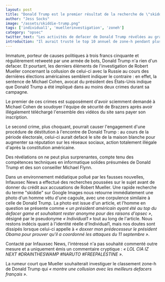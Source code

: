 ```yaml
---
layout: post
title: "Donald Trump est le premier résultat de la recherche de \"skiddie\" sur Google Images"
author: "Jess Socks"
image: "/assets/skiddie-trump.png"
tags: ['individual1', 'muellerinvestigation', 'zoneh']
category: "opsec"
twitter_text: "Les activités de defacer de Donald Trump révélées au grand jour"
introduction: "Il aurait trusté le top 10 annuel de zone-h pendant plusieurs années"
---
```


Immature, porteur de causes politiques à trois francs cinquante et régulièrement
retweeté par une armée de bots, Donald Trump n'a rien d'un defacer. Et pourtant,
les derniers éléments de l'investigation de Robert Mueller concernant la
collusion de celui-ci avec la Russie au cours des dernières élections
américaines semblent indiquer le contraire : en effet, la sentence de Michael
Cohen, avocat du président des États-Unis indique que Donald Trump a été
impliqué dans au moins deux crimes durant sa campagne.

Le premier de ces crimes est supposément d'avoir sciemment demandé à Michael
Cohen de soudoyer l'équipe de sécurité de Brazzers après avoir illégalement
téléchargé l'ensemble des vidéos du site sans payer son inscription.

Le second crime, plus choquant, pourrait causer l'engagement d'une procédure de
déstitution à l'encontre de Donald Trump : au cours de la période électorale,
celui-ci aurait defacé le site de la maison blanche pour augmenter sa réputation
sur les réseaux sociaux, action totalement illégale d'après la constitution
américaine.

Des révélations on ne peut plus surprenantes, compte tenu des compétences
techniques en informatique solides présumées de Donald Trump et des son
conseiller Michael Flynn.

Dans un environnement médiatique pollué par les fausses nouvelles, Infauxsec
News a effectué des recherches poussées sur le sujet avant de donner du crédit
aux accusations de Robert Mueller. Une rapide recherche du terme "skiddie" sur
Google Images nous retourne immédiatement une photo d'un homme vêtu d'une
cagoule, avec une corpulence similaire à celle de Donald Trump. La photo est
issue d'un article, et l'homme en question se présente comme *« un président
américain ayant été au top du defacer game et souhaitant rester anonyme pour
des raisons d'opsec »*, désigné par le pseudonyme *« Individual1 »* tout au
long de l'article. Nous restons indécis quant à l'identité réelle
d'Individual1, mais nos doutes sont dissipés lorsque celui-ci appelle à *«
doxxer mon prédecesseur le président Obama pour prouver qu'il a coordonné les
attaques du 11 septembre »*.

Contacté par Infauxsec News, l'intéressé n'a pas souhaité commenté outre mesure
et a uniquement émis un commentaire cryptique :
*« LOL CIA IZ NEXT #DRAINTHESWAMP #NARUTO #FREEPALESTINE »*.

La rumeur court que Mueller souhaiterait investiguer le classement zone-h de
Donald Trump qui *« montre une collusion avec les meilleurs defacers français
»*.
